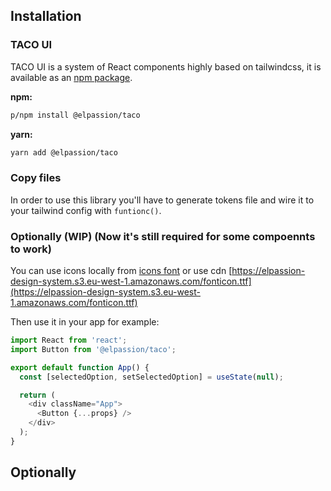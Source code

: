 ## Installation

### TACO UI

TACO UI is a system of React components highly based on tailwindcss, it is available as an [npm package](#).

**npm:**

```sh
p/npm install @elpassion/taco
```

**yarn:**

```sh
yarn add @elpassion/taco
```

### Copy files

In order to use this library you'll have to generate tokens file and wire it to your tailwind config with `funtionc()`.

### Optionally (WIP) (Now it's still required for some compoennts to work)

You can use icons locally from [icons font](https://github.com/elpassion/design-system/blob/main/src/fonts/fonticon.ttf) or use cdn [https://elpassion-design-system.s3.eu-west-1.amazonaws.com/fonticon.ttf](https://elpassion-design-system.s3.eu-west-1.amazonaws.com/fonticon.ttf)

Then use it in your app for example:

```js
import React from 'react';
import Button from '@elpassion/taco';

export default function App() {
  const [selectedOption, setSelectedOption] = useState(null);

  return (
    <div className="App">
      <Button {...props} />
    </div>
  );
}
```

## Optionally
